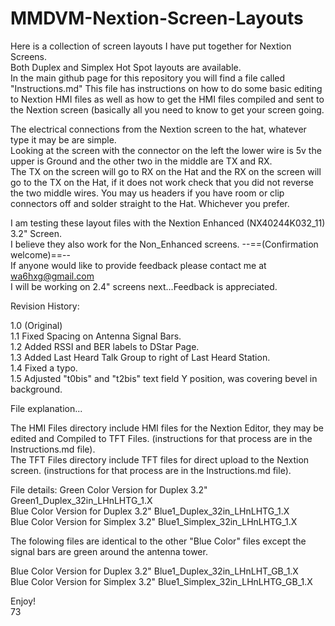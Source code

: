 # MMDVM-Nextion-Screen-Layouts
Here is a collection of screen layouts I have put together for Nextion Screens.  
Both Duplex and Simplex Hot Spot layouts are available.  
In the main github page for this repository you will find a file called "Instructions.md" 
This file has instructions on how to do some basic editing to Nextion HMI files as well as how to get the HMI files compiled and sent to the Nextion screen (basically all you need to know to get your screen going.

The electrical connections from the Nextion screen to the hat, whatever type it may be are simple.  
Looking at the screen with the connector on the left the lower wire is 5v the upper is Ground and the other two in the middle are TX and RX.  
The TX on the screen will go to RX on the Hat and the RX on the screen will go to the TX on the Hat, if it does not work check that you did not reverse the two middle wires. You may us headers if you have room or clip connectors off and solder straight to the Hat. Whichever you prefer.  

I am testing these layout files with the Nextion Enhanced (NX40244K032_11) 3.2" Screen.  
I believe they also work for the Non_Enhanced screens. --==(Confirmation welcome)==--  
If anyone would like to provide feedback please contact me at wa6hxg@gmail.com  
I will be working on 2.4" screens next...Feedback is appreciated.  

Revision History:   

1.0 (Original)  
1.1 Fixed Spacing on Antenna Signal Bars.  
1.2 Added RSSI and BER labels to DStar Page.  
1.3 Added Last Heard Talk Group to right of Last Heard Station.  
1.4 Fixed a typo.  
1.5 Adjusted "t0bis" and "t2bis" text field Y position, was covering bevel in background.  

File explanation...  

The HMI Files directory include HMI files for the Nextion Editor, they may be edited and Compiled to TFT Files. (instructions for that process are in the Instructions.md file).  
The TFT Files directory include TFT files for direct upload to the Nextion screen. (instructions for that process are in the Instructions.md file).  

File details:
Green Color Version for Duplex 3.2" Green1_Duplex_32in_LHnLHTG_1.X  
Blue Color Version for Duplex 3.2" Blue1_Duplex_32in_LHnLHTG_1.X  
Blue Color Version for Simplex 3.2" Blue1_Simplex_32in_LHnLHTG_1.X  

The folowing files are identical to the other "Blue Color" files except the signal bars are green around the antenna tower.  

Blue Color Version for Duplex 3.2" Blue1_Duplex_32in_LHnLHT_GB_1.X  
Blue Color Version for Simplex 3.2" Blue1_Simplex_32in_LHnLHTG_GB_1.X  

Enjoy!  
73  
